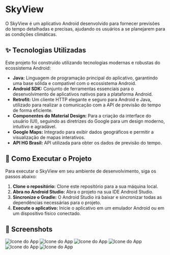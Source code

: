 # SkyView

O SkyView é um aplicativo Android desenvolvido para fornecer previsões do tempo detalhadas e precisas, ajudando os usuários a se planejarem para as condições climáticas.

## ✨ Tecnologias Utilizadas

Este projeto foi construído utilizando tecnologias modernas e robustas do ecossistema Android:

*   **Java:** Linguagem de programação principal do aplicativo, garantindo uma base sólida e compatível com o ecossistema Android.
*   **Android SDK:** Conjunto de ferramentas essenciais para o desenvolvimento de aplicativos nativos para a plataforma Android.
*   **Retrofit:** Um cliente HTTP elegante e seguro para Android e Java, utilizado para realizar a comunicação com a API de previsão do tempo de forma eficiente.
*   **Componentes do Material Design:** Para a criação da interface do usuário (UI), seguindo as diretrizes do Google para um design moderno, intuitivo e agradável.
*   **Google Maps:** Integrado para exibir dados geográficos e permitir a visualização de mapas interativos.
*   **API HG Brasil:** API utilizada para obter os dados de previsão do tempo.

## 🚀 Como Executar o Projeto

Para executar o SkyView em seu ambiente de desenvolvimento, siga os passos abaixo:

1.  **Clone o repositório:** Clone este repositório para a sua máquina local.
2.  **Abra no Android Studio:** Abra o projeto na sua IDE Android Studio.
3.  **Sincronize o Gradle:** O Android Studio irá baixar e sincronizar todas as dependências necessárias para o projeto.
4.  **Execute o aplicativo:** Inicie o aplicativo em um emulador Android ou em um dispositivo físico conectado.

## 📸 Screenshots

![Icone do App](./screenshots/icone.png)
![Icone do App](./screenshots/splashscreen.png)
![Icone do App](./screenshots/previsao.png)
![Icone do App](./screenshots/mapa.png)
![Icone do App](./screenshots/qr_code.png)
![Icone do App](./screenshots/sobre.png)

